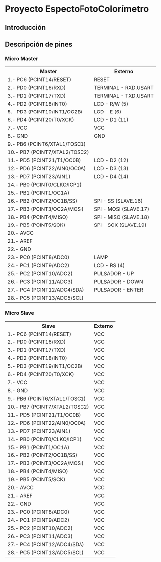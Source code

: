 # Proyecto EspectoFotoColorímetro
## Introducción


## Descripción de pines
### Micro Master
<table>
    <tr>
        <th>Master</th>
        <th>Externo</th>
    </tr>
    <tr>
        <td>1.- PC6 (PCINT14/RESET) </td>
        <td>RESET</td>
    </tr>
    <tr>
        <td>2.- PD0 (PCINT16/RXD) </td>
        <td>TERMINAL - RXD.USART</td>
    </tr>
    <tr>
        <td>3.- PD1 (PCINT17/TXD) </td>
        <td>TERMINAL - TXD.USART</td>
    </tr>
    <tr>
        <td>4.- PD2 (PCINT18/INT0) </td>
        <td>LCD - R/W (5) </td>
    </tr>
    <tr>
        <td>5.- PD3 (PCINT19/INT1/OC2B) </td>
        <td>LCD - E (6) </td>
    </tr>
    <tr>
        <td>6.- PD4 (PCINT20/T0/XCK) </td>
        <td>LCD - D1 (11) </td>
    </tr>
    <tr>
        <td>7.- VCC </td>
        <td>VCC </td>
    </tr>
    <tr>
        <td>8.- GND </td>
        <td>GND </td>
    </tr>
    <tr>
        <td>9.- PB6 (PCINT6/XTAL1/TOSC1) </td>
        <td> </td>
    </tr>
    <tr>
        <td>10.- PB7 (PCINT7/XTAL2/TOSC2) </td>
        <td> </td>
    </tr>
    <tr>
        <td>11.- PD5 (PCINT21/T1/OC0B) </td>
        <td>LCD - D2 (12) </td>
    </tr>
    <tr>
        <td>12.- PD6 (PCINT22/AIN0/OC0A) </td>
        <td>LCD - D3 (13) </td>
    </tr>
    <tr>
        <td>13.- PD7 (PCINT23/AIN1) </td>
        <td>LCD - D4 (14) </td>
    </tr>
    <tr>
        <td>14.- PB0 (PCINT0/CLKO/ICP1) </td>
        <td> </td>
    </tr>
    <tr>
        <td>15.- PB1 (PCINT1/OC1A) </td>
        <td> </td>
    </tr>
    <tr>
        <td>16.- PB2 (PCINT2/OC1B/SS) </td>
        <td>SPI - SS (SLAVE.16) </td>
    </tr>
    <tr>
        <td>17.- PB3 (PCINT3/OC2A/MOSI) </td>
        <td>SPI - MOSI (SLAVE.17) </td>
    </tr>
    <tr>
        <td>18.- PB4 (PCINT4/MISO) </td>
        <td>SPI - MISO (SLAVE.18) </td>
    </tr>
    <tr>
        <td>19.- PB5 (PCINT5/SCK) </td>
        <td>SPI - SCK (SLAVE.19) </td>
    </tr>
    <tr>
        <td>20.- AVCC </td>
        <td> </td>
    </tr>
    <tr>
        <td>21.- AREF </td>
        <td> </td>
    </tr>
    <tr>
        <td>22.- GND </td>
        <td> </td>
    </tr>
    <tr>
        <td>23.- PC0 (PCINT8/ADC0) </td>
        <td>LAMP </td>
    </tr>
    <tr>
        <td>24.- PC1 (PCINT9/ADC2) </td>
        <td>LCD - RS (4) </td>
    </tr>
    <tr>
        <td>25.- PC2 (PCINT10/ADC2) </td>
        <td>PULSADOR - UP</td>
    </tr>
    <tr>
        <td>26.- PC3 (PCINT11/ADC3) </td>
        <td>PULSADOR - DOWN</td>
    </tr>
    <tr>
        <td>27.- PC4 (PCINT12/ADC4/SDA) </td>
        <td>PULSADOR - ENTER</td>
    </tr>
    <tr>
        <td>28.- PC5 (PCINT13/ADC5/SCL) </td>
        <td> </td>
    </tr>
</table>

### Micro Slave
<table>
    <tr>
        <th>Slave</th>
        <th>Externo</th>
    </tr>
    <tr>
        <td>1.- PC6 (PCINT14/RESET) </td>
        <td>VCC</td>
    </tr>
    <tr>
        <td>2.- PD0 (PCINT16/RXD) </td>
        <td>VCC</td>
    </tr>
    <tr>
        <td>3.- PD1 (PCINT17/TXD) </td>
        <td>VCC</td>
    </tr>
    <tr>
        <td>4.- PD2 (PCINT18/INT0) </td>
        <td>VCC</td>
    </tr>
    <tr>
        <td>5.- PD3 (PCINT19/INT1/OC2B) </td>
        <td>VCC</td>
    </tr>
    <tr>
        <td>6.- PD4 (PCINT20/T0/XCK) </td>
        <td>VCC</td>
    </tr>
    <tr>
        <td>7.- VCC </td>
        <td>VCC</td>
    </tr>
    <tr>
        <td>8.- GND </td>
        <td>VCC</td>
    </tr>
    <tr>
        <td>9.- PB6 (PCINT6/XTAL1/TOSC1) </td>
        <td>VCC</td>
    </tr>
    <tr>
        <td>10.- PB7 (PCINT7/XTAL2/TOSC2) </td>
        <td>VCC</td>
    </tr>
    <tr>
        <td>11.- PD5 (PCINT21/T1/OC0B) </td>
        <td>VCC</td>
    </tr>
    <tr>
        <td>12.- PD6 (PCINT22/AIN0/OC0A) </td>
        <td>VCC</td>
    </tr>
    <tr>
        <td>13.- PD7 (PCINT23/AIN1) </td>
        <td>VCC</td>
    </tr>
    <tr>
        <td>14.- PB0 (PCINT0/CLKO/ICP1) </td>
        <td>VCC</td>
    </tr>
    <tr>
        <td>15.- PB1 (PCINT1/OC1A) </td>
        <td>VCC</td>
    </tr>
    <tr>
        <td>16.- PB2 (PCINT2/OC1B/SS) </td>
        <td>VCC</td>
    </tr>
    <tr>
        <td>17.- PB3 (PCINT3/OC2A/MOSI) </td>
        <td>VCC</td>
    </tr>
    <tr>
        <td>18.- PB4 (PCINT4/MISO) </td>
        <td>VCC</td>
    </tr>
    <tr>
        <td>19.- PB5 (PCINT5/SCK) </td>
        <td>VCC</td>
    </tr>
    <tr>
        <td>20.- AVCC </td>
        <td>VCC</td>
    </tr>
    <tr>
        <td>21.- AREF </td>
        <td>VCC</td>
    </tr>
    <tr>
        <td>22.- GND </td>
        <td>VCC</td>
    </tr>
    <tr>
        <td>23.- PC0 (PCINT8/ADC0) </td>
        <td>VCC</td>
    </tr>
    <tr>
        <td>24.- PC1 (PCINT9/ADC2) </td>
        <td>VCC</td>
    </tr>
    <tr>
        <td>25.- PC2 (PCINT10/ADC2) </td>
        <td>VCC</td>
    </tr>
    <tr>
        <td>26.- PC3 (PCINT11/ADC3) </td>
        <td>VCC</td>
    </tr>
    <tr>
        <td>27.- PC4 (PCINT12/ADC4/SDA) </td>
        <td>VCC</td>
    </tr>
    <tr>
        <td>28.- PC5 (PCINT13/ADC5/SCL) </td>
        <td>VCC</td>
    </tr>
</table>

</table>
